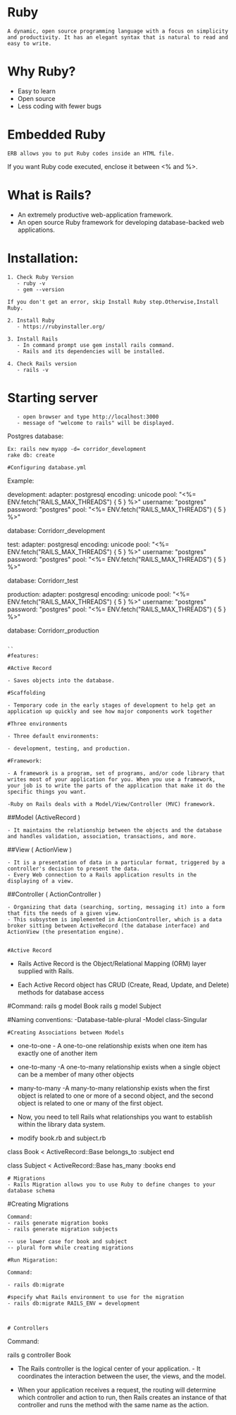 # Ruby
```
A dynamic, open source programming language with a focus on simplicity and productivity. It has an elegant syntax that is natural to read and easy to write.
```

# Why Ruby?

- Easy to learn
- Open source
- Less coding with fewer bugs

# Embedded Ruby
```
ERB allows you to put Ruby codes inside an HTML file.
```

If you want Ruby code executed, enclose it between <% and %>.

# What is Rails?

- An extremely productive web-application framework.
- An open source Ruby framework for developing database-backed web applications.

# Installation:  
```
1. Check Ruby Version
   - ruby -v
   - gem --version

If you don't get an error, skip Install Ruby step.Otherwise,Install Ruby.

2. Install Ruby
   - https://rubyinstaller.org/

3. Install Rails
   - In command prompt use gem install rails command.
   - Rails and its dependencies will be installed.

4. Check Rails version
   - rails -v
```
# Starting server
```- use command rails server in the command prompt
   - open browser and type http://localhost:3000
   - message of "welcome to rails" will be displayed.
```
Postgres database:
```
Ex: rails new myapp -d= corridor_development
rake db: create

#Configuring database.yml
```
Example:

development: 
  adapter: postgresql
  encoding: unicode
  pool: "<%= ENV.fetch("RAILS_MAX_THREADS") { 5 } %>"
  username: "postgres"
  password: "postgres"
  pool: "<%= ENV.fetch("RAILS_MAX_THREADS") { 5 } %>"
  
  database: Corridorr_development
  
  
test: 
  adapter: postgresql
  encoding: unicode
  pool: "<%= ENV.fetch("RAILS_MAX_THREADS") { 5 } %>"
  username: "postgres"
  password: "postgres"
  pool: "<%= ENV.fetch("RAILS_MAX_THREADS") { 5 } %>"
  
  database: Corridorr_test
  
  
production: 
  adapter: postgresql
  encoding: unicode
  pool: "<%= ENV.fetch("RAILS_MAX_THREADS") { 5 } %>"
  username: "postgres"
  password: "postgres"
  pool: "<%= ENV.fetch("RAILS_MAX_THREADS") { 5 } %>"
  
  database: Corridorr_production

```

``
#features:

#Active Record

- Saves objects into the database.

#Scaffolding

- Temporary code in the early stages of development to help get an application up quickly and see how major components work together

#Three environments

- Three default environments: 

- development, testing, and production.

#Framework:
```
```
- A framework is a program, set of programs, and/or code library that writes most of your application for you. When you use a framework, your job is to write the parts of the application that make it do the specific things you want.

-Ruby on Rails deals with a Model/View/Controller (MVC) framework.
```

##Model (ActiveRecord )
```
- It maintains the relationship between the objects and the database and handles validation, association, transactions, and more.

```
##View ( ActionView )
```
- It is a presentation of data in a particular format, triggered by a controller's decision to present the data. 
- Every Web connection to a Rails application results in the displaying of a view.
```
##Controller ( ActionController )
```
- Organizing that data (searching, sorting, messaging it) into a form that fits the needs of a given view.
- This subsystem is implemented in ActionController, which is a data broker sitting between ActiveRecord (the database interface) and ActionView (the presentation engine).
```
```

#Active Record
```

- Rails Active Record is the Object/Relational Mapping (ORM) layer supplied with Rails.

- Each Active Record object has CRUD (Create, Read, Update, and Delete) methods for database access

#Command:
rails g model Book
rails g model Subject

#Naming conventions:
-Database-table-plural
-Model class-Singular

```
#Creating Associations between Models
```
- one-to-one   - A one-to-one relationship exists when one item has exactly one of another item
- one-to-many	-A one-to-many relationship exists when a single object can be a member of many other objects
- many-to-many	-A many-to-many relationship exists when the first object is related to one or more of a second object, and the second object is related to one or many of the first object.


- Now, you need to tell Rails what relationships you want to establish within the library data system.

- modify book.rb and subject.rb

class Book < ActiveRecord::Base
   belongs_to :subject
end

class Subject < ActiveRecord::Base
   has_many :books
end
```
# Migrations
- Rails Migration allows you to use Ruby to define changes to your database schema

```
#Creating Migrations
```
Command:
- rails generate migration books
- rails generate migration subjects

-- use lower case for book and subject 
-- plural form while creating migrations

#Run Migaration:

Command:

- rails db:migrate

#specify what Rails environment to use for the migration
- rails db:migrate RAILS_ENV = development


```
```

# Controllers
```
Command:

rails g controller Book

- The Rails controller is the logical center of your application. - It coordinates the interaction between the user, the views, and the model. 

- When your application receives a request, the routing will determine which controller and action to run, then Rails creates an instance of that controller and runs the method with the same name as the action.


```